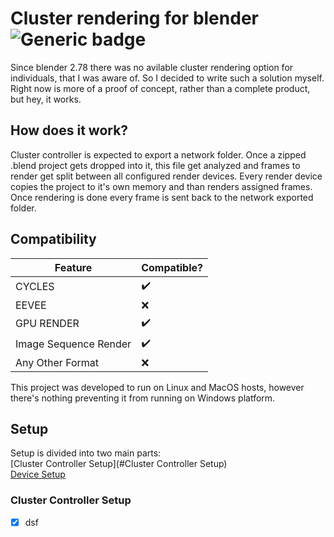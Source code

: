 # Cluster rendering for blender ![Generic badge](https://img.shields.io/badge/status-PreAlpha-<COLOR>.svg)

Since blender 2.78 there was no avilable cluster rendering option for individuals, that I was aware of. So I decided to write such a solution myself. Right now is more of a proof of concept, rather than a complete product, but hey, it works.

## How does it work?

Cluster controller is expected to export a network folder. Once a zipped .blend project gets dropped into it, this file get analyzed and frames to render get split between all configured render devices. Every render device copies the project to it's own memory and than renders assigned frames. Once rendering is done every frame is sent back to the network exported folder. 

## Compatibility

| Feature       | Compatible?   |
| ------------- | ------------- |
| CYCLES        | :heavy_check_mark: |
| EEVEE         | :x: |
| GPU RENDER    | :heavy_check_mark: |
| Image Sequence Render | :heavy_check_mark: |
| Any Other Format  | :x: |

This project was developed to run on Linux and MacOS hosts, however there's nothing preventing it from running on Windows platform.

## Setup

Setup is divided into two main parts:  
[Cluster Controller Setup](#Cluster Controller Setup)  
[Device Setup](#place-2)

### Cluster Controller Setup
- [x] dsf